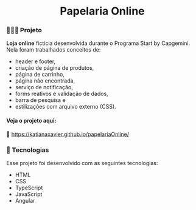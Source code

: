 <h1 align="center">
  Papelaria Online 
</h1>

### 👩🏻‍💻 Projeto

<strong>Loja online</strong> fictícia desenvolvida durante o Programa Start by Capgemini. Nela foram trabalhados conceitos de:

- header e footer,
- criação de página de produtos,
- página de carrinho, 
- página não encontrada, 
- serviço de notificação,
- forms reativos e validação de dados,
- barra de pesquisa e 
- estilizações com arquivo externo (CSS).

#### Veja o projeto aqui:
🔗 https://katianaxavier.github.io/papelariaOnline/

### 💫 Tecnologias

Esse projeto foi desenvolvido com as seguintes tecnologias:

- HTML
- CSS
- TypeScript
- JavaScript
- Angular
